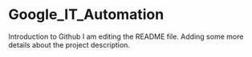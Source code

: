 # Google_IT_Automation
Introduction to Github
I am editing the README file. Adding some more details about the project description.
